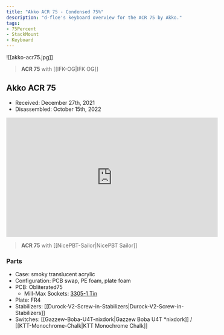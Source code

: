 ```yaml
---
title: "Akko ACR 75 - Condensed 75%"
description: "d-floe's keyboard overview for the ACR 75 by Akko."
tags:
- 75Percent
- StackMount
- Keyboard
---
```


![[akko-acr75.jpg]]

> **ACR 75** with [[IFK-OG|IFK OG]]

## Akko ACR 75

- Received: December 27th, 2021
- Disassembled: October 15th, 2022

<iframe width="560" height="315" src="https://www.youtube-nocookie.com/embed/fE7rXcxTMIQ" title="YouTube video player" frameborder="0" allow="accelerometer; autoplay; clipboard-write; encrypted-media; gyroscope; picture-in-picture; web-share" allowfullscreen></iframe>

> **ACR 75** with [[NicePBT-Sailor|NicePBT Sailor]]

### Parts

- Case: smoky translucent acrylic
- Configuration: PCB swap, PE foam, plate foam
- PCB: Obliterated75
    - Mill-Max Sockets: [3305-1 Tin](https://divinikey.com/products/mill-max-hotswap-sockets?variant=39441283579969)
- Plate: FR4
- Stabilizers: [[Durock-V2-Screw-in-Stabilizers|Durock-V2-Screw-in-Stabilizers]]
- Switches: [[Gazzew-Boba-U4T-nixdork|Gazzew Boba U4T *nixdork]] / [[KTT-Monochrome-Chalk|KTT Monochrome Chalk]]
